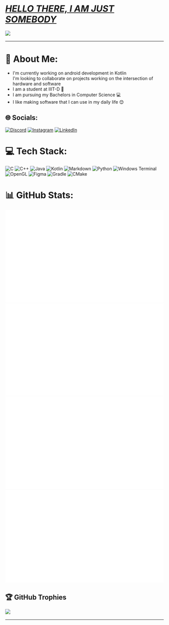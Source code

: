 
<p align = "center">
   <H1><b><i><u> HELLO THERE, I AM JUST SOMEBODY  </u></i></b></H1>
   <img src = "https://github.com/Asher-Ul-Haque/Asher-Ul-Haque/assets/147892995/b4d80a81-4c39-4e6b-b0ec-027cae0b289b">
</p>

***

# 💫 About Me:
* I'm currently working on android development in Kotlin<br>I'm looking to collaborate on projects working on the intersection of hardware and software
* I am a student at IIIT-D 📖
* I am pursuing my Bachelors in Computer Science 💻
* I like making software that I can use in my daily life 😊


## 🌐 Socials:
[![Discord](https://img.shields.io/badge/Discord-%237289DA.svg?logo=discord&logoColor=white)](https://discord.gg/.just_somebody_called_somebody) [![Instagram](https://img.shields.io/badge/Instagram-%23E4405F.svg?logo=Instagram&logoColor=white)](https://instagram.com/just_somebody_somewhere) [![LinkedIn](https://img.shields.io/badge/LinkedIn-%230077B5.svg?logo=linkedin&logoColor=white)](https://www.linkedin.com/in/asher-u-haque-53629a284) 

# 💻 Tech Stack:
![C](https://img.shields.io/badge/c-%2300599C.svg?style=for-the-badge&logo=c&logoColor=white) ![C++](https://img.shields.io/badge/c++-%2300599C.svg?style=for-the-badge&logo=c%2B%2B&logoColor=white) ![Java](https://img.shields.io/badge/java-%23ED8B00.svg?style=for-the-badge&logo=openjdk&logoColor=white) ![Kotlin](https://img.shields.io/badge/kotlin-%237F52FF.svg?style=for-the-badge&logo=kotlin&logoColor=white) ![Markdown](https://img.shields.io/badge/markdown-%23000000.svg?style=for-the-badge&logo=markdown&logoColor=white) ![Python](https://img.shields.io/badge/python-3670A0?style=for-the-badge&logo=python&logoColor=ffdd54) ![Windows Terminal](https://img.shields.io/badge/Windows%20Terminal-%234D4D4D.svg?style=for-the-badge&logo=windows-terminal&logoColor=white) ![OpenGL](https://img.shields.io/badge/OpenGL-%23FFFFFF.svg?style=for-the-badge&logo=opengl) ![Figma](https://img.shields.io/badge/figma-%23F24E1E.svg?style=for-the-badge&logo=figma&logoColor=white) ![Gradle](https://img.shields.io/badge/Gradle-02303A.svg?style=for-the-badge&logo=Gradle&logoColor=white) ![CMake](https://img.shields.io/badge/CMake-%23008FBA.svg?style=for-the-badge&logo=cmake&logoColor=white)

# 📊 GitHub Stats:
![](https://raw.githubusercontent.com/Asher-Ul-Haque/github-stats/master/generated/overview.svg#gh-dark-mode-only)
![](https://raw.githubusercontent.com/Asher-Ul-Haque/github-stats/master/generated/overview.svg#gh-light-mode-only)
![](https://raw.githubusercontent.com/Asher-Ul-Haque/github-stats/master/generated/languages.svg#gh-dark-mode-only)
![](https://raw.githubusercontent.com/Asher-Ul-Haque/github-stats/master/generated/languages.svg#gh-light-mode-only)



## 🏆 GitHub Trophies
![](https://github-profile-trophy.vercel.app/?username=Asher-Ul-Haque&theme=darkhub&no-frame=true&no-bg=false&margin-w=4)

---






